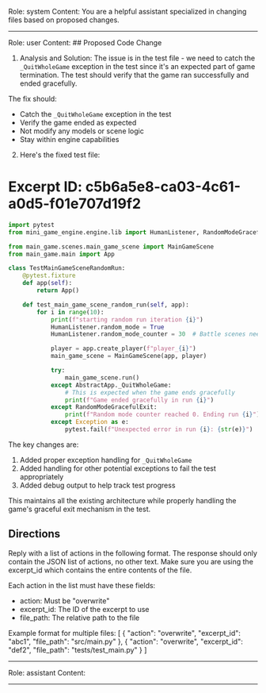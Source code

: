 Role: system
Content: You are a helpful assistant specialized in changing files based on proposed changes.
__________________
Role: user
Content: ## Proposed Code Change
1. Analysis and Solution:
The issue is in the test file - we need to catch the `_QuitWholeGame` exception in the test since it's an expected part of game termination. The test should verify that the game ran successfully and ended gracefully.

The fix should:
- Catch the `_QuitWholeGame` exception in the test
- Verify the game ended as expected
- Not modify any models or scene logic
- Stay within engine capabilities

2. Here's the fixed test file:

# Excerpt ID: c5b6a5e8-ca03-4c61-a0d5-f01e707d19f2
```python main_game/tests/test_main_game_scene.py
import pytest
from mini_game_engine.engine.lib import HumanListener, RandomModeGracefulExit, AbstractApp

from main_game.scenes.main_game_scene import MainGameScene
from main_game.main import App

class TestMainGameSceneRandomRun:
    @pytest.fixture
    def app(self):
        return App()

    def test_main_game_scene_random_run(self, app):
        for i in range(10):
            print(f"starting random run iteration {i}")
            HumanListener.random_mode = True
            HumanListener.random_mode_counter = 30  # Battle scenes need more moves

            player = app.create_player(f"player_{i}")
            main_game_scene = MainGameScene(app, player)

            try:
                main_game_scene.run()
            except AbstractApp._QuitWholeGame:
                # This is expected when the game ends gracefully
                print(f"Game ended gracefully in run {i}")
            except RandomModeGracefulExit:
                print(f"Random mode counter reached 0. Ending run {i}")
            except Exception as e:
                pytest.fail(f"Unexpected error in run {i}: {str(e)}")
```

The key changes are:
1. Added proper exception handling for `_QuitWholeGame`
2. Added handling for other potential exceptions to fail the test appropriately
3. Added debug output to help track test progress

This maintains all the existing architecture while properly handling the game's graceful exit mechanism in the test.

## Directions
Reply with a list of actions in the following format. The response should only contain the JSON list of actions, no other text.
Make sure you are using the excerpt_id which contains the entire contents of the file.

Each action in the list must have these fields:
- action: Must be "overwrite"
- excerpt_id: The ID of the excerpt to use
- file_path: The relative path to the file

Example format for multiple files:
[
    {
        "action": "overwrite",
        "excerpt_id": "abc1",
        "file_path": "src/main.py"
    },
    {
        "action": "overwrite",
        "excerpt_id": "def2",
        "file_path": "tests/test_main.py"
    }
]
__________________
Role: assistant
Content: 
__________________
